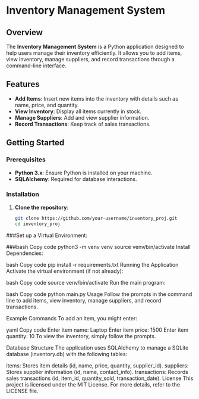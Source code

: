# Inventory Management System

## Overview

The **Inventory Management System** is a Python application designed to help users manage their inventory efficiently. It allows you to add items, view inventory, manage suppliers, and record transactions through a command-line interface.

## Features

- **Add Items**: Insert new items into the inventory with details such as name, price, and quantity.
- **View Inventory**: Display all items currently in stock.
- **Manage Suppliers**: Add and view supplier information.
- **Record Transactions**: Keep track of sales transactions.

## Getting Started

### Prerequisites

- **Python 3.x**: Ensure Python is installed on your machine.
- **SQLAlchemy**: Required for database interactions.

### Installation

1. **Clone the repository**:

   ```bash
   git clone https://github.com/your-username/inventory_proj.git
   cd inventory_proj

###Set up a Virtual Environment:

###bash
Copy code
python3 -m venv venv
source venv/bin/activate
Install Dependencies:

bash
Copy code
pip install -r requirements.txt
Running the Application
Activate the virtual environment (if not already):

bash
Copy code
source venv/bin/activate
Run the main program:

bash
Copy code
python main.py
Usage
Follow the prompts in the command line to add items, view inventory, manage suppliers, and record transactions.

Example Commands
To add an item, you might enter:

yaml
Copy code
Enter item name: Laptop
Enter item price: 1500
Enter item quantity: 10
To view the inventory, simply follow the prompts.

Database Structure
The application uses SQLAlchemy to manage a SQLite database (inventory.db) with the following tables:

items: Stores item details (id, name, price, quantity, supplier_id).
suppliers: Stores supplier information (id, name, contact_info).
transactions: Records sales transactions (id, item_id, quantity_sold, transaction_date).
License
This project is licensed under the MIT License. For more details, refer to the LICENSE file.

